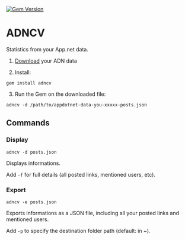 [![Gem Version](https://badge.fury.io/rb/adncv.svg)](http://badge.fury.io/rb/adncv)

# ADNCV

Statistics from your App.net data.

1. [Download](https://account.app.net/settings/content/) your ADN data

2. Install: 

`gem install adncv`

3. Run the Gem on the downloaded file:

```
adncv -d /path/to/appdotnet-data-you-xxxxx-posts.json
```  

## Commands

### Display

`adncv -d posts.json`

Displays informations.

Add `-f` for full details (all posted links, mentioned users, etc).

### Export

`adncv -e posts.json`

Exports informations as a JSON file, including all your posted links and mentioned users.

Add `-p` to specify the destination folder path (default: in ~).